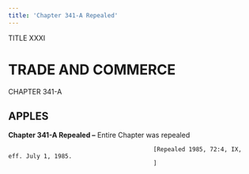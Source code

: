 ```yaml
---
title: 'Chapter 341-A Repealed'
---
```


TITLE XXXI
                                             
TRADE AND COMMERCE
==================

CHAPTER 341-A
                                             
APPLES
--------------

**Chapter 341-A Repealed –** Entire Chapter was repealed


                                             [Repealed 1985, 72:4, IX, eff. July 1, 1985.
                                             ]

